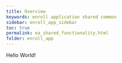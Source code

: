```yaml
---
title: Overview
keywords: enroll application shared common
sidebar: enroll_app_sidebar
toc: true
permalink: ea_shared_functionality.html
folder: enroll_app
---
```


Hello World!